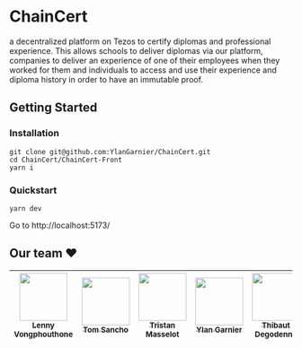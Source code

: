 # ChainCert

a decentralized platform on Tezos to certify diplomas and professional experience. This allows schools to deliver diplomas via our platform, companies to deliver an experience of one of their employees when they worked for them and individuals to access and use their experience and diploma history in order to have an immutable proof.

## Getting Started

### Installation
```
git clone git@github.com:YlanGarnier/ChainCert.git
cd ChainCert/ChainCert-Front
yarn i
```

### Quickstart
```
yarn dev
```
Go to http://localhost:5173/

## Our team :heart:

| [<img src="https://github.com/lennyvong.png?size=85" width=85><br><sub>Lenny Vongphouthone</sub>](https://github.com/lennyvong) | [<img src="https://github.com/Nestyles.png?size=85" width=85><br><sub>Tom Sancho</sub>](https://github.com/Nestyles) | [<img src="https://github.com/TristanMasselot.png?size=85" width=85><br><sub>Tristan Masselot</sub>](https://github.com/TristanMasselot) | [<img src="https://github.com/YlanGarnier.png?size=85" width=85><br><sub>Ylan Garnier</sub>](https://github.com/YlanGarnier) | [<img src="https://github.com/Tipbs.png?size=85" width=85><br><sub>Thibaut Degodenne</sub>](https://github.com/Tipbs)
| :---: | :---: | :---: | :---: | :---:
